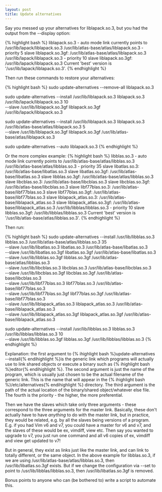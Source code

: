 ```yaml
---
layout: post
title: Update alternatives
---
```


Say you messed up your alternatives for liblapack.so.3, but you had the output from the --display option:

{% highlight bash %}
liblapack.so.3 - auto mode
  link currently points to /usr/lib/lapack/liblapack.so.3
/usr/lib/atlas-base/atlas/liblapack.so.3 - priority 5
  slave liblapack.so.3gf: /usr/lib/atlas-base/atlas/liblapack.so.3
/usr/lib/lapack/liblapack.so.3 - priority 10
  slave liblapack.so.3gf: /usr/lib/lapack/liblapack.so.3
Current 'best' version is '/usr/lib/lapack/liblapack.so.3'.
{% endhighlight %}

Then run these commands to restore your alternatives:

{% highlight bash %}
sudo update-alternatives --remove-all liblapack.so.3

sudo update-alternatives --install /usr/lib/liblapack.so.3 liblapack.so.3 /usr/lib/lapack/liblapack.so.3 10 \
--slave /usr/lib/liblapack.so.3gf liblapack.so.3gf /usr/lib/lapack/liblapack.so.3

sudo update-alternatives --install /usr/lib/liblapack.so.3 liblapack.so.3 /usr/lib/atlas-base/atlas/liblapack.so.3 5 \
--slave /usr/lib/liblapack.so.3gf liblapack.so.3gf /usr/lib/atlas-base/atlas/liblapack.so.3

sudo update-alternatives --auto liblapack.so.3
{% endhighlight %}

Or the more complex example:
{% highlight bash %}
libblas.so.3 - auto mode
  link currently points to /usr/lib/atlas-base/atlas/libblas.so.3
/usr/lib/atlas-base/atlas/libblas.so.3 - priority 35
  slave libatlas.so.3: /usr/lib/atlas-base/libatlas.so.3
  slave libatlas.so.3gf: /usr/lib/atlas-base/libatlas.so.3
  slave libblas.so.3gf: /usr/lib/atlas-base/atlas/libblas.so.3
  slave libcblas.so.3: /usr/lib/atlas-base/libcblas.so.3
  slave libcblas.so.3gf: /usr/lib/atlas-base/libcblas.so.3
  slave libf77blas.so.3: /usr/lib/atlas-base/libf77blas.so.3
  slave libf77blas.so.3gf: /usr/lib/atlas-base/libf77blas.so.3
  slave liblapack_atlas.so.3: /usr/lib/atlas-base/liblapack_atlas.so.3
  slave liblapack_atlas.so.3gf: /usr/lib/atlas-base/liblapack_atlas.so.3
/usr/lib/libblas/libblas.so.3 - priority 10
  slave libblas.so.3gf: /usr/lib/libblas/libblas.so.3
Current 'best' version is '/usr/lib/atlas-base/atlas/libblas.so.3'.
{% endhighlight %}

Then run:

{% highlight bash %}
sudo update-alternatives --install /usr/lib/libblas.so.3 libblas.so.3 /usr/lib/atlas-base/atlas/libblas.so.3 35 \
--slave /usr/lib/libatlas.so.3 libatlas.so.3 /usr/lib/atlas-base/libatlas.so.3 \
--slave /usr/lib/libatlas.so.3gf libatlas.so.3gf /usr/lib/atlas-base/libatlas.so.3 \
--slave /usr/lib/libblas.so.3gf libblas.so.3gf /usr/lib/atlas-base/atlas/libblas.so.3 \
--slave /usr/lib/libcblas.so.3 libcblas.so.3 /usr/lib/atlas-base/libcblas.so.3 \
--slave /usr/lib/libcblas.so.3gf libcblas.so.3gf /usr/lib/atlas-base/libcblas.so.3 \
--slave /usr/lib/libf77blas.so.3 libf77blas.so.3 /usr/lib/atlas-base/libf77blas.so.3 \
--slave /usr/lib/libf77blas.so.3gf libf77blas.so.3gf /usr/lib/atlas-base/libf77blas.so.3 \
--slave /usr/lib/liblapack_atlas.so.3 liblapack_atlas.so.3 /usr/lib/atlas-base/liblapack_atlas.so.3 \
--slave /usr/lib/liblapack_atlas.so.3gf liblapack_atlas.so.3gf /usr/lib/atlas-base/liblapack_atlas.so.3 

sudo update-alternatives --install /usr/lib/libblas.so.3 libblas.so.3 /usr/lib/libblas/libblas.so.3 10 \
--slave /usr/lib/libblas.so.3gf libblas.so.3gf /usr/lib/libblas/libblas.so.3
{% endhighlight %}

<p>
Explanation: the first argument to {% ihighlight bash %}update-alternatives --install{% endihighlight %}is the generic link which programs will actually use to link shared objects or execute a binary such as {% ihighlight bash %}editor{% endihighlight %}. The second argument is just the name of the program, which is usually just chosen to be the actual filename of the generic link. This is the name that will appear in the {% ihighlight bash %}/etc/alternatives{% endihighlight %} directory. The third argument is the path of the actual location of the binary/shared object/whatever else file. The fourth is the priority - the higher, the more preferential.
</p>

<p>
Then we have the slaves which take only three arguments - these correspond to the three arguments for the master link. Basically, these don't actually have to have <em>anything</em> to do with the master link, but in practice, they would be related, e.g. by all the slaves being versions of a program. E.g. if you had Vim v6 and v7, you could have a master for v6 and v7, and the slaves of these would be ex, vimdiff, view etc. Then say you wanted to upgrade to v7, you just run one command and all v6 copies of ex, vimdiff and view get updated to v7!
</p>

<p>
But in general, they exist as links just like the master link, and can link to totally different, or the same object. In the above example for libblas.so.3, if we are using /usr/lib/atlas-base/atlas/libblas.so.3, then /usr/lib/libatlas.so.3gf exists. But if we change the configuration via --set to point to /usr/lib/libblas/libblas.so.3, then /usr/lib/libatlas.so.3gf is removed.
</p>

<p>
Bonus points to anyone who can (be bothered to) write a script to automate this.
</p>

